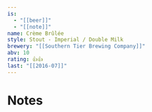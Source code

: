 ```yaml
---
is:
  - "[[beer]]"
  - "[[note]]"
name: Crème Brûlée
style: Stout - Imperial / Double Milk
brewery: "[[Southern Tier Brewing Company]]"
abv: 10
rating: 👍👍
last: "[[2016-07]]"
---
```

# Notes

